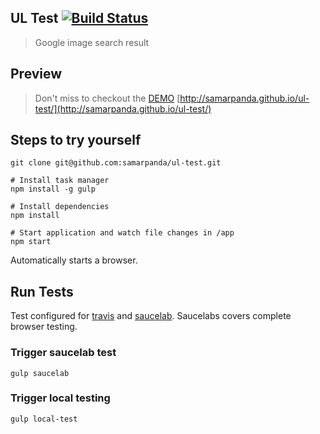 ## UL Test [![Build Status](https://secure.travis-ci.org/samarpanda/ul-test.svg?branch=master)](http://travis-ci.org/samarpanda/ul-test)

> Google image search result

## Preview

> Don't miss to checkout the [DEMO](http://samarpanda.github.io/ul-test/)
[http://samarpanda.github.io/ul-test/](http://samarpanda.github.io/ul-test/)

## Steps to try yourself

```
git clone git@github.com:samarpanda/ul-test.git

# Install task manager
npm install -g gulp

# Install dependencies
npm install

# Start application and watch file changes in /app
npm start
```
Automatically starts a browser.


## Run Tests

Test configured for [travis](https://travis-ci.org/samarpanda/ul-test) and [saucelab](https://saucelabs.com/). Saucelabs covers complete browser testing.

### Trigger saucelab test

```
gulp saucelab
```

### Trigger local testing

```
gulp local-test
```
